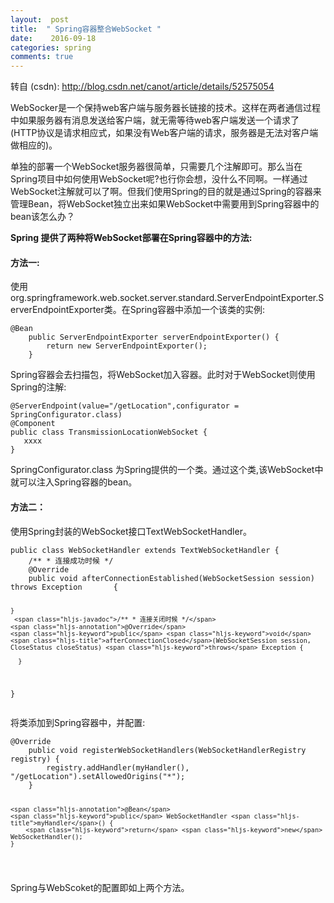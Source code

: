 ```yaml
---
layout:  post
title:  " Spring容器整合WebSocket "
date:    2016-09-18
categories: spring 
comments: true
---
```

转自 (csdn): http://blog.csdn.net/canot/article/details/52575054
<div class="markdown_views">
 <p>WebSocker是一个保持web客户端与服务器长链接的技术。这样在两者通信过程中如果服务器有消息发送给客户端，就无需等待web客户端发送一个请求了(HTTP协议是请求相应式，如果没有Web客户端的请求，服务器是无法对客户端做相应的)。</p> 
 <p>单独的部署一个WebSocket服务器很简单，只需要几个注解即可。那么当在Spring项目中如何使用WebSocket呢?也行你会想，没什么不同啊。一样通过WebSocket注解就可以了啊。但我们使用Spring的目的就是通过Spring的容器来管理Bean，将WebSocket独立出来如果WebSocket中需要用到Spring容器中的bean该怎么办？</p> 
 <p><strong>Spring 提供了两种将WebSocket部署在Spring容器中的方法:</strong></p> 
 <h4 id="方法一">方法一:</h4> 
 <p>使用org.springframework.web.socket.server.standard.ServerEndpointExporter.ServerEndpointExporter类。在Spring容器中添加一个该类的实例:</p> 
 <pre class="prettyprint"><code class=" hljs java"><span class="hljs-annotation">@Bean</span>
    <span class="hljs-keyword">public</span> ServerEndpointExporter <span class="hljs-title">serverEndpointExporter</span>() {
        <span class="hljs-keyword">return</span> <span class="hljs-keyword">new</span> ServerEndpointExporter();
    }</code></pre> 
 <p>Spring容器会去扫描包，将WebSocket加入容器。此时对于WebSocket则使用Spring的注解:</p> 
 <pre class="prettyprint"><code class=" hljs cs">@ServerEndpoint(<span class="hljs-keyword">value</span>=<span class="hljs-string">"/getLocation"</span>,configurator = SpringConfigurator.class)
@Component
<span class="hljs-keyword">public</span> <span class="hljs-keyword">class</span> TransmissionLocationWebSocket {
   xxxx
}
</code></pre> 
 <p>SpringConfigurator.class 为Spring提供的一个类。通过这个类,该WebSocket中就可以注入Spring容器的bean。</p> 
 <h4 id="方法二">方法二：</h4> 
 <p>使用Spring封装的WebSocket接口TextWebSocketHandler。</p> 
 <pre class="prettyprint"><code class=" hljs java"><span class="hljs-keyword">public</span> <span class="hljs-class"><span class="hljs-keyword">class</span> <span class="hljs-title">WebSocketHandler</span> <span class="hljs-keyword">extends</span> <span class="hljs-title">TextWebSocketHandler</span> {</span>
    <span class="hljs-javadoc">/** * 连接成功时候 */</span>
    <span class="hljs-annotation">@Override</span>
    <span class="hljs-keyword">public</span> <span class="hljs-keyword">void</span> <span class="hljs-title">afterConnectionEstablished</span>(WebSocketSession session) <span class="hljs-keyword">throws</span> Exception       { 

    }
     <span class="hljs-javadoc">/** * 连接关闭时候 */</span>
    <span class="hljs-annotation">@Override</span>
    <span class="hljs-keyword">public</span> <span class="hljs-keyword">void</span> <span class="hljs-title">afterConnectionClosed</span>(WebSocketSession session, CloseStatus closeStatus) <span class="hljs-keyword">throws</span> Exception {

      }
}
</code></pre> 
 <p>将类添加到Spring容器中，并配置:</p> 
 <pre class="prettyprint"><code class=" hljs java"><span class="hljs-annotation">@Override</span>
    <span class="hljs-keyword">public</span> <span class="hljs-keyword">void</span> <span class="hljs-title">registerWebSocketHandlers</span>(WebSocketHandlerRegistry registry) {
        registry.addHandler(myHandler(), <span class="hljs-string">"/getLocation"</span>).setAllowedOrigins(<span class="hljs-string">"*"</span>);
    }

    <span class="hljs-annotation">@Bean</span>
    <span class="hljs-keyword">public</span> WebSocketHandler <span class="hljs-title">myHandler</span>() {
        <span class="hljs-keyword">return</span> <span class="hljs-keyword">new</span> WebSocketHandler();
    }
</code></pre> 
 <p>Spring与WebScoket的配置即如上两个方法。</p>
</div>